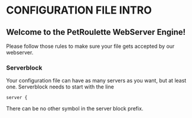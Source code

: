 # CONFIGURATION FILE INTRO

## Welcome to the PetRoulette WebServer Engine!   

Please follow those rules to make sure your file gets accepted by our webserver.

### Serverblock

Your configuration file can have as many servers as you want, but at least one.
Serverblock needs to start with the line

``server {``

There can be no other symbol in the server block prefix.
